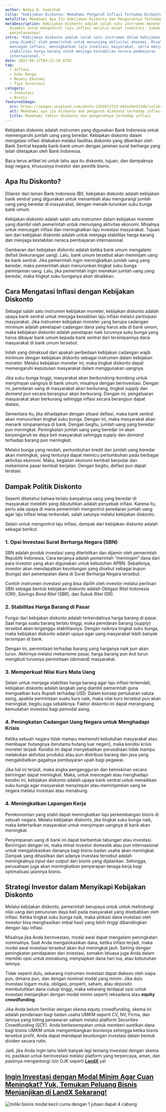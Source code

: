 ```yaml
---
author: Nadya A. Faatihah
title: "Kebijakan Diskonto: Memahami Pengaruh Inflasi Terhadap Diskonto"
metaTitle: Memahami Apa Itu Kebijakan Diskonto dan Pengaruhnya Terhadap Investasi
metaDescription: Kebijakan diskonto adalah salah satu instrumen moneter yang
  diambil untuk mengontrol laju inflasi melalui minat investasi. Simak
  penjelasannya!
intro: "Kebijakan diskonto adalah salah satu instrumen dalam kebijakan moneter
  yang diambil oleh pemerintah untuk menunjang aktivitas ekonomi. Misalnya untuk
  mencegah inflasi, meningkatkan laju investasi masyarakat, serta menjaga
  stabilitas harga barang untuk menjaga kestabilan neraca pembayaran
  internasional. "
date: 2022-06-27T04:22:10.878Z
tag:
  - Inflasi
  - Suku Bunga
  - Resesi Ekonomi
  - Tips Investasi
category:
  - Investasi
  - Bisnis
featuredImage:
  src: https://images.unsplash.com/photo-1554672723-d42a16e533db?ixlib=rb-1.2.1&ixid=MnwxMjA3fDB8MHxwaG90by1wYWdlfHx8fGVufDB8fHx8&auto=format&fit=crop&w=870&q=80
  alt: Memahami apa itu diskonto dan pengaruh diskonto terhadap inflasi
  title: Memahami faktor diskonto dan pengaruhnya terhadap inflasi
---
```

<!--StartFragment-->

Kebijakan diskonto adalah instrumen yang digunakan Bank Indonesia untuk memengaruhi jumlah uang yang beredar. Kebijakan diskonto dalam mengatasi inflasi dilakukan melalui fasilitas diskonto yang diberikan oleh Bank Sentral kepada bank-bank umum dengan jaminan surat berharga yang telah ditetapkan oleh Bank Indonesia.

Baca terus artikel ini untuk tahu apa itu diskonto, tujuan, dan dampaknya bagi negara, khususnya investor dan pemilik bisnis.

## Apa Itu Diskonto? 

Dilansir dari laman Bank Indonesia (BI), kebijakan diskonto adalah kebijakan bank sentral yang digunakan untuk menambah atau mengurangi jumlah uang yang beredar di masyarakat, dengan menaik-turunkan suku bunga bank umum.

Kebijakan diskonto adalah salah satu instrumen dalam kebijakan moneter yang diambil oleh pemerintah untuk menunjang aktivitas ekonomi. Misalnya untuk mencegah inflasi dan meningkatkan laju investasi masyarakat. Tujuan lain dari kebijakan diskonto adalah untuk menjaga stabilitas harga barang dan menjaga kestabilan neraca pembayaran internasional. 

Gambaran dari kebijakan diskonto adalah ketika bank umum mengalami defisit (kekurangan uang). Lalu, bank umum tersebut akan meminjam uang ke bank sentral. Jika pemerintah ingin meningkatkan jumlah uang yang beredar, maka pemerintah akan menurunkan tingkat suku bunga peminjaman uang. Lalu, jika pemerintah ingin menekan jumlah uang yang beredar, maka tingkat suku bunganya akan dinaikkan.

## Cara Mengatasi Inflasi dengan Kebijakan Diskonto

Sebagai salah satu instrumen kebijakan moneter, kebijakan diskonto adalah upaya bank sentral untuk menjaga kestabilan laju inflasi melalui partisipasi masyarakat. Jika instrumen kebijakan moneter yang berupa cadangan minimum adalah penetapan cadangan dana yang harus ada di bank umum, maka kebijakan diskonto adalah penetapan naik turunnya suku bunga yang harus dibayar bank umum kepada bank sentral dari tersimpannya dana masyarakat di bank umum tersebut. 

Inilah yang dimaksud dari apakah perbedaan kebijakan cadangan wajib minimum dengan kebijakan diskonto sebagai instrumen dalam kebijakan moneter. Melalui kebijakan moneter ini, maka tingkat diskonto dapat memengaruhi keputusan masyarakat dalam menggunakan uangnya. 

Jika suku bunga tinggi, masyarakat akan berbondong-bondong untuk menyimpan uangnya di bank umum, misalnya dengan berinvestasi. Dengan ini, peredaran uang di masyarakat akan berkurang, tingkat *supply* dan *demand* pun secara berangsur akan berkurang. Dengan ini, pengeluaran masyarakat akan berkurang sehingga inflasi secara berangsur dapat diatasi,

Sementara itu, jika dihadapkan dengan situasi deflasi, maka bank sentral akan menurunkan tingkat suku bunga. Dengan ini, maka masyarakat akan menarik simpanannya di bank. Dengan begitu, jumlah uang yang beredar pun meningkat. Peningkatan jumlah uang yang beredar ini akan berpengaruh ke daya beli masyarakat sehingga *supply* dan *demand* terhadap barang pun meningkat. 

Melalui bunga yang rendah, pertumbuhan kredit dan jumlah uang beredar akan meningkat, yang tentunya dapat memicu pertumbuhan pada berbagai aktivitas ekonomi. Maka, kegiatan ekonomi kembali berputar dan mekanisme pasar kembali berjalan. Dengan begitu, deflasi pun dapat teratasi.

## Dampak Politik Diskonto

Seperti diketahui bahwa terlalu banyaknya uang yang beredar di masyarakat melebihi yang dibutuhkan adalah penyebab inflasi. Karena itu, perlu ada upaya di mana pemerintah mengontrol peredaran jumlah uang agar laju inflasi tetap terkendali, salah satunya melalui kebijakan diskonto.

Selain untuk mengontrol laju inflasi, dampak dari kebijakan diskonto adalah sebagai berikut.

### 1. Opsi Investasi Surat Berharga Negara (SBN)

SBN adalah produk investasi yang diterbitkan dan dijamin oleh pemerintah Republik Indonesia. Cara kerjanya adalah pemerintah “meminjam” dana dari para investor yang akan digunakan untuk kebutuhan APBN. Sebaliknya, investor akan mendapatkan keuntungan yang disebut sebagai kupon (bunga) dari penempatan dana di Surat Berharga Negara tersebut.

Contoh instrumen investasi yang bisa dipilih oleh investor melalui perilisan SBN sebagai bentuk kebijakan diskonto adalah Obligasi Ritel Indonesia (ORI), *Savings Bond Ritel* (SBR), dan Sukuk Ritel (SR).

### 2. Stabilitas Harga Barang di Pasar

Fungsi dari kebijakan diskonto adalah terkendalinya harga barang di pasar. Saat harga suatu barang terlalu tinggi, maka peredaran barang (*supply*) tersebut akan terganggu stabilitasnya. Dengan naiknya tingkat suku bunga, maka kebijakan diskonto adalah upaya agar uang masyarakat lebih banyak tersimpan di bank. 

Dengan ini, permintaan terhadap barang yang harganya naik pun akan turun. Akhirnya melalui mekanisme pasar, harga barang pun ikut turun mengikuti turunnya permintaan (*demand*) masyarakat.

### 3. Memperkuat Nilai Kurs Mata Uang 

Selain untuk menjaga stabilitas harga barang agar laju inflasi terkendali, kebijakan diskonto adalah langkah yang diambil pemerintah guna menguatkan kurs Rupiah terhadap USD. Dalam konsep pertukaran valuta asing, apabila permintaan suatu kurs naik, maka nilai kurs tersebut pun akan meningkat, begitu juga sebaliknya. Faktor diskonto ini dapat merangsang kemudahan investasi bagi pemodal asing. 

### 4. Peningkatan Cadangan Uang Negara untuk Menghadapi Krisis

Ketika sebuah negara tidak mampu memenuhi kebutuhan masyarakat atau membayar hutangnya (terutama hutang luar negeri), maka kondisi krisis moneter terjadi. Kondisi ini dapat menyebabkan perusahaan tidak mampu melakukan aktivitas produksi atau pun distribusi barang dan jasa yang mengakibatkan gagalnya pembayaran upah bagi pegawai. 

Jika hal ini terjadi, maka angka pengangguran dan kemiskinan secara beriringan dapat meningkat. Maka, untuk mencegah atau menghadapi kondisi ini, kebijakan diskonto adalah upaya bank sentral untuk menaikkan suku bunga agar masyarakat menyimpan atau meminjamkan uang ke negara melalui investasi atau menabung.

### 4. Meningkatkan Lapangan Kerja

Perekonomian yang stabil dapat meningkatkan laju perkembangan bisnis di sebuah negara. Melalui kebijakan diskonto, jika tingkat suku bunga naik, maka ketertarikan masyarakat untuk menyimpan uangnya di bank akan meningkat.

Penyimpanan uang di bank ini dapat berbentuk tabungan atau investasi. Beriringan dengan ini, maka minat investor domestik atau pun internasional untuk mengalokasikan dananya bagi bisnis badan usaha akan meningkat. Dampak yang dihasilkan dari adanya investasi tersebut adalah meningkatnya *input* dan *output* dari bisnis yang dijalankan. Sehingga, perusahaan juga akan meningkatkan penyerapan tenaga kerja bagi optimalisasi jalannya bisnis.

## Strategi Investor dalam Menyikapi Kebijakan Diskonto

Melalui kebijakan diskonto, pemerintah berupaya untuk untuk melindungi nilai uang dari penurunan daya beli pada masyarakat yang disebabkan oleh inflasi. Ketika tingkat suku bunga naik, maka alokasi dana investasi oleh investor bisa menghasilkan imbal hasil yang lebih tinggi dibandingkan dengan laju inflasi. 

Misalnya jika Anda berinvestasi, modal awal dapat mengalami peningkatan nominalnya. Saat Anda mengalokasikan dana, ketika inflasi terjadi, maka modal awal investasi tersebut akan ikut meningkat jauh. Seiring dengan peningkatan pendapatan dari investasi, semakin leluasa juga Anda dalam memiliki opsi untuk menabung, menyiapkan dana hari tua, atau kebutuhan lainnya.

Tidak seperti dulu, sekarang instrumen investasi dapat diakses oleh siapa pun, dimana pun, dan dengan nominal modal yang minim. Jika dulu investasi logam mulia, obligasi, properti, saham, atau deposito membutuhkan dana cukup tinggi, maka sekarang terdapat opsi untuk investasi menjanjikan dengan modal minim seperti reksadana atau **equity crowdfunding**. 

Jika Anda belum familiar dengan skema equity crowdfunding, skema ini adalah pendanaan bagi badan usaha UMKM seperti CV, NV, Firma, dan lainnya yang listing penawaran saham melalui platform Securities Crowdfunding (SCF). Anda berkesempatan untuk memberi suntikan dana bagi bisnis UMKM untuk mengembangkan bisnisnya sehingga ketika bisnis tersebut profit, Anda dapat mendapat keuntungan investasi dalam bentuk dividen secara rutin.

Jadi, jika Anda ingin tahu lebih banyak lagi tentang investasi dengan skema ini, pastikan untuk berinvestasi melalui platform yang terpercaya, aman, dan pastinya mengantongi izin OJK seperti **[LandX](https://landx.id/)** ya!

## [Ingin Investasi dengan Modal Minim Agar Cuan Meningkat? Yuk, Temukan Peluang Bisnis Menjanjikan di LandX Sekarang!](https://landx.id/project/?utm_source=Blog&utm_medium=organic+keyword&utm_campaign=blog&utm_id=Blog)

<!--StartFragment-->

![miliki bisnis modal kecil cuma dengan 1 jutaan dapat 4 cabang ](https://accountgram-production.sfo2.cdn.digitaloceanspaces.com/landx_ghost/2021/11/jadi-owner-bisnis-hanya-1-jutaan-dengan-cuan-yang-sangat-menjanjikan.png)

<!--EndFragment-->
